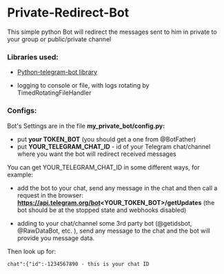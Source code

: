 # Private-Redirect-Bot
This simple python Bot will redirect the messages sent to him in private to your group or public/private channel

### Libraries used:
* [Python-telegram-bot library](https://github.com/python-telegram-bot/python-telegram-bot)

* logging to console or file, with logs rotating by TimedRotatingFileHandler

### Configs:

Bot's Settings are in the file **my_private_bot/config.py:**

* put **your TOKEN_BOT** (you should get a one from @BotFather) 
* put **YOUR_TELEGRAM_CHAT_ID** - id of your Telegram chat/channel where you want the bot will redirect received messages
  
You can get YOUR_TELEGRAM_CHAT_ID in some different ways, for example:

* add the bot to your chat, send any message in the chat and then call a request in the browser: **https://api.telegram.org/bot<YOUR_TOKEN_BOT>/getUpdates**
  (the bot should be at the stopped state and webhooks disabled)
    
* adding to your chat/channel some 3rd party bot (@getidsbot, @RawDataBot, etc. ),
  send any message to the chat and the bot will provide you message data.
  
Then look up for: 
```  
chat":{"id":-1234567890 - this is your chat ID
```
